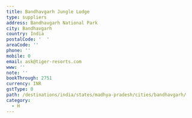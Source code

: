 ```yaml
---
title: Bandhavgarh Jungle Lodge
type: suppliers
address: Bandhavgarh National Park
city: Bandhavgarh
country: India
postalCode: '  '
areaCode: ''
phone: ''
mobile: 0
email: ask@tiger-resorts.com
www: ''
note: ''
bookThrough: 2751
currency: INR
gstType: 0
path: /destinations/india/states/madhya-pradesh/cities/bandhavgarh/
category:
  - H
---
```


